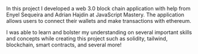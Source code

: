 In this project I developed a web 3.0 block chain application with help from Enyel Sequeira and Adrian Hajdin at JavaScript Mastery. The application allows users to connect their wallets and make transactions with ethereum.

I was able to learn and bolster my understanding on several important skills and concepts while creating this project such as solidity, tailwind, blockchain, smart contracts, and several more!
